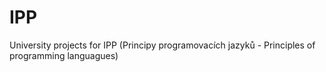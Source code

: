 # IPP
University projects for IPP (Principy programovacích jazyků - Principles of programming languagues)
